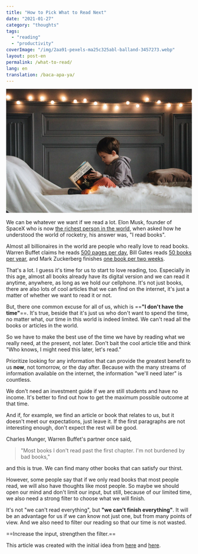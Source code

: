 ```yaml
---
title: "How to Pick What to Read Next"
date: "2021-01-27"
category: "thoughts"
tags:
  - "reading"
  - "productivity"
coverImage: "/img/2aa91-pexels-ma25c325abl-balland-3457273.webp"
layout: post-en
permalink: /what-to-read/
lang: en
translation: /baca-apa-ya/
---
```


![kid-reading](/img/2aa91-pexels-ma25c325abl-balland-3457273.webp)

We can be whatever we want if we read a lot. Elon Musk, founder of SpaceX who is now [the richest person in the world](https://www.bbc.com/news/technology-55578403#:~:text=Elon%20Musk%20has%20become%20the,had%20held%20it%20since%202017.), when asked how he understood the world of rocketry, his answer was, "I read books".

Almost all billionaires in the world are people who really love to read books. Warren Buffet claims he reads [500 pages per day](http://www.usatoday.com/story/money/personalfinance/2014/08/24/peculiar-habits-of-successful-people/14447531/), Bill Gates reads [50 books per year](http://www.businessinsider.com/why-bill-gates-reads-50-books-a-year-2015-11), and Mark Zuckerberg finishes [one book per two weeks](http://www.businessinsider.com/end-of-year-mark-zuckerberg-book-recommendations-2015-12/#the-idea-factory-bell-labs-and-the-).

That's a lot. I guess it's time for us to start to love reading, too. Especially in this age, almost all books already have its digital version and we can read it anytime, anywhere, as long as we hold our cellphone. It's not just books, there are also lots of cool articles that we can find on the internet, it's just a matter of whether we want to read it or not.

But, there one common excuse for all of us, which is ==**"I don't have the time"**==. It's true, beside that it's just us who don't want to spend the time, no matter what, our time in this world is indeed limited. We can't read all the books or articles in the world.

So we have to make the best use of the time we have by reading what we really need, at the present, not later. Don't bait the cool article title and think "Who knows, I might need this later, let's read."

Prioritize looking for any information that can provide the greatest benefit to us **now**, not tomorrow, or the day after. Because with the many streams of information available on the internet, the information "we'll need later" is countless.

We don't need an investment guide if we are still students and have no income. It's better to find out how to get the maximum possible outcome at that time.

And if, for example, we find an article or book that relates to us, but it doesn't meet our expectations, just leave it. If the first paragraphs are not interesting enough, don't expect the rest will be good.

Charles Munger, Warren Buffet's partner once said,

> "Most books I don't read past the first chapter. I'm not burdened by bad books,"

and this is true. We can find many other books that can satisfy our thirst.

However, some people say that if we only read books that most people read, we will also have thoughts like most people. So maybe we should open our mind and don't limit our input, but still, because of our limited time, we also need a strong filter to choose what we will finish.

It's not "we can't read everything", but **"we can't finish everything"**. It will be an advantage for us if we can know not just one, but from many points of view. And we also need to filter our reading so that our time is not wasted.

==Increase the input, strengthen the filter.==

This article was created with the initial idea from ​​[here](https://www.samuelthomasdavies.com/words-into-works/june-25-2020/) and [here](http://www.collaborativefund.com/blog/how-to-read-lots-of-inputs-and-a-strong-filter/).
